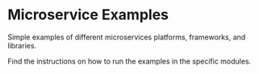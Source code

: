 # Microservice Examples

Simple examples of different microservices platforms, frameworks, and libraries.

Find the instructions on how to run the examples in the specific modules.
